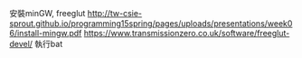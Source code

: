 安裝minGW, freeglut
http://tw-csie-sprout.github.io/programming15spring/pages/uploads/presentations/week06/install-mingw.pdf
https://www.transmissionzero.co.uk/software/freeglut-devel/
執行bat

